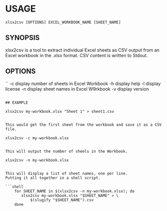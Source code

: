# USAGE

    xlsx2csv [OPTIONS] EXCEL_WORKBOOK_NAME [SHEET_NAME]

## SYNOPSIS

xlsx2csv is a tool to extract individual Excel sheets as CSV output from an 
Excel workbook in the .xlsx format. CSV content is written to Stdout.

## OPTIONS

``
    -c    display number of sheets in Excel Workbook
    -h    display help
    -l    display license
    -n    display sheet names in Excel W9rkbook
    -v    display version
```

## EXAMPLE

```
    xlsx2csv my-workbook.xlsx "Sheet 1" > sheet1.csv
```

This would get the first sheet from the workbook and save it as a CSV file.

```
    xlsx2csv -c my-workbook.xlsx
```

This will output the number of sheels in the Workbook.

```
    xlsx2csv -n my-workbook.xlsx
```

This will display a list of sheet names, one per line.
Putting it all together in a shell script.

```shell
    for SHEET_NAME in $(xlsx2csv -n my-workbook.xlsx); do
       xlsx2csv my-workbook.xlsx "$SHEET_NAME" > \
           $(slugify "$SHEET_NAME").csv
    done
```

